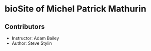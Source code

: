 
 # bioSite of Michel Patrick Mathurin

## Contributors
- Instructor: Adam Bailey
- Author: Steve Stylin
